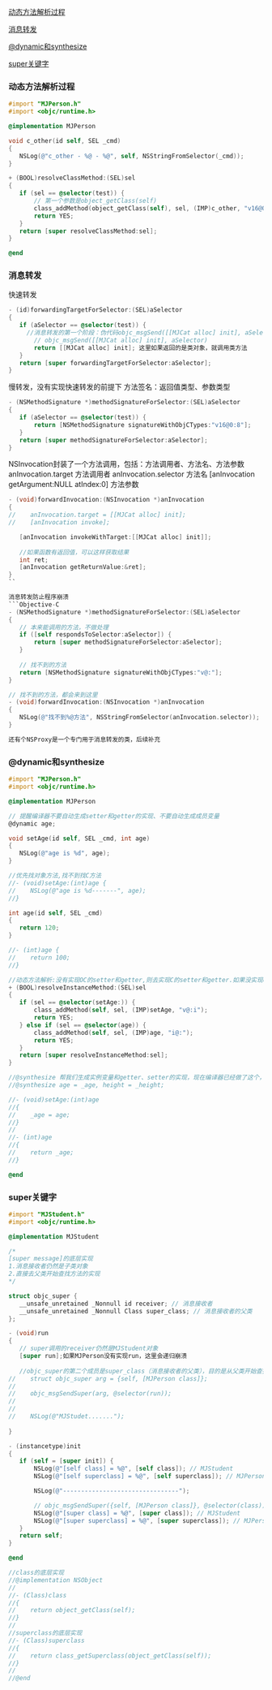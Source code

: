 
[动态方法解析过程](https://github.com/shenchunxing/ios_interview_questions/blob/master/RunTime.md#动态方法解析过程) 

[消息转发](https://github.com/shenchunxing/ios_interview_questions/blob/master/RunTime.md#消息转发) 

[@dynamic和synthesize](https://github.com/shenchunxing/ios_interview_questions/blob/master/RunTime.md#@dynamic和synthesize) 

[super关键字](https://github.com/shenchunxing/ios_interview_questions/blob/master/RunTime.md#super关键字) 



### 动态方法解析过程

 ```Objective-C
#import "MJPerson.h"
#import <objc/runtime.h>

@implementation MJPerson

void c_other(id self, SEL _cmd)
{
    NSLog(@"c_other - %@ - %@", self, NSStringFromSelector(_cmd));
}

+ (BOOL)resolveClassMethod:(SEL)sel
{
    if (sel == @selector(test)) {
        // 第一个参数是object_getClass(self)
        class_addMethod(object_getClass(self), sel, (IMP)c_other, "v16@0:8");
        return YES;
    }
    return [super resolveClassMethod:sel];
}

@end
 ```


### 消息转发

快速转发
 ```Objective-C
- (id)forwardingTargetForSelector:(SEL)aSelector
{
    if (aSelector == @selector(test)) {
      //消息转发的第一个阶段：伪代码objc_msgSend([[MJCat alloc] init], aSelector)
        // objc_msgSend([[MJCat alloc] init], aSelector)
        return [[MJCat alloc] init]; 这里如果返回的是类对象，就调用类方法
    }
    return [super forwardingTargetForSelector:aSelector];
}
 ```
 
慢转发，没有实现快速转发的前提下
方法签名：返回值类型、参数类型
 ```Objective-C
- (NSMethodSignature *)methodSignatureForSelector:(SEL)aSelector
{
    if (aSelector == @selector(test)) {
        return [NSMethodSignature signatureWithObjCTypes:"v16@0:8"];
    }
    return [super methodSignatureForSelector:aSelector];
} 
 ```
NSInvocation封装了一个方法调用，包括：方法调用者、方法名、方法参数
anInvocation.target 方法调用者
anInvocation.selector 方法名
[anInvocation getArgument:NULL atIndex:0] 方法参数

 ```Objective-C
- (void)forwardInvocation:(NSInvocation *)anInvocation
{
//    anInvocation.target = [[MJCat alloc] init];
//    [anInvocation invoke];

    [anInvocation invokeWithTarget:[[MJCat alloc] init]];
    
    //如果函数有返回值，可以这样获取结果
    int ret;
    [anInvocation getReturnValue:&ret];
}
 ``

消息转发防止程序崩溃
 ```Objective-C
- (NSMethodSignature *)methodSignatureForSelector:(SEL)aSelector
{
    // 本来能调用的方法，不做处理
    if ([self respondsToSelector:aSelector]) {
        return [super methodSignatureForSelector:aSelector];
    }
    
    // 找不到的方法
    return [NSMethodSignature signatureWithObjCTypes:"v@:"];
}

// 找不到的方法，都会来到这里
- (void)forwardInvocation:(NSInvocation *)anInvocation
{
    NSLog(@"找不到%@方法", NSStringFromSelector(anInvocation.selector));
}

还有个NSProxy是一个专门用于消息转发的类，后续补充

 ```


### @dynamic和synthesize
 ```Objective-C
#import "MJPerson.h"
#import <objc/runtime.h>

@implementation MJPerson

// 提醒编译器不要自动生成setter和getter的实现、不要自动生成成员变量
@dynamic age;

void setAge(id self, SEL _cmd, int age)
{
    NSLog(@"age is %d", age);
}

//优先找对象方法,找不到找C方法
//- (void)setAge:(int)age {
//    NSLog(@"age is %d-------", age);
//}

int age(id self, SEL _cmd)
{
    return 120;
}

//- (int)age {
//    return 100;
//}

//动态方法解析:没有实现OC的setter和getter,则去实现C的setter和getter.如果没实现oc的,默认并不会直接就去执行C语言的方法,还是需要动态方法解析的
+ (BOOL)resolveInstanceMethod:(SEL)sel
{
    if (sel == @selector(setAge:)) {
        class_addMethod(self, sel, (IMP)setAge, "v@:i");
        return YES;
    } else if (sel == @selector(age)) {
        class_addMethod(self, sel, (IMP)age, "i@:");
        return YES;
    }
    return [super resolveInstanceMethod:sel];
}

//@synthesize 帮我们生成实例变量和getter、setter的实现，现在编译器已经做了这个，不需要写了
//@synthesize age = _age, height = _height;

//- (void)setAge:(int)age
//{
//    _age = age;
//}
//
//- (int)age
//{
//    return _age;
//}

@end
 ```


### super关键字
 ```Objective-C
#import "MJStudent.h"
#import <objc/runtime.h>

@implementation MJStudent

/*
 [super message]的底层实现
 1.消息接收者仍然是子类对象
 2.直接去父类开始查找方法的实现
 */

struct objc_super {
    __unsafe_unretained _Nonnull id receiver; // 消息接收者
    __unsafe_unretained _Nonnull Class super_class; // 消息接收者的父类
};

- (void)run
{
    // super调用的receiver仍然是MJStudent对象
    [super run];如果MJPerson没有实现run，这里会递归崩溃
    
    //objc_super的第二个成员是super_class（消息接收者的父类），目的是从父类开始查找run方法，而不是从本类开始，如果从本类开始就是死循环了
//    struct objc_super arg = {self, [MJPerson class]};
//
//    objc_msgSendSuper(arg, @selector(run));
//
//
//    NSLog(@"MJStudet.......");
    
}

- (instancetype)init
{
    if (self = [super init]) {
        NSLog(@"[self class] = %@", [self class]); // MJStudent
        NSLog(@"[self superclass] = %@", [self superclass]); // MJPerson

        NSLog(@"--------------------------------");

        // objc_msgSendSuper({self, [MJPerson class]}, @selector(class));
        NSLog(@"[super class] = %@", [super class]); // MJStudent
        NSLog(@"[super superclass] = %@", [super superclass]); // MJPerson
    }
    return self;
}

@end

//class的底层实现
//@implementation NSObject
//
//- (Class)class
//{
//    return object_getClass(self);
//}
//
//superclass的底层实现
//- (Class)superclass
//{
//    return class_getSuperclass(object_getClass(self));
//}
//
//@end
 ```
